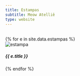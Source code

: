 ```yaml
---
title: Estampas
subtitle: Meow Atelliê
type: website
---
```

<br>

<div class="row row-cols-1 row-cols-md-3">
{% for e in site.data.estampas %}
	<div class="col mb-4">
		<div class="card" style="width: 18rem;">
			<img src="/img/ju/{{ e.url }}" class="card-img-top" alt="estampa">
			<div class="card-body">
				<h5 class="card-title">{{ e.title }}</h5>
			</div>
		</div>
	</div>
{% endfor %}
</div>